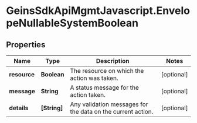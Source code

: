 # GeinsSdkApiMgmtJavascript.EnvelopeNullableSystemBoolean

## Properties

Name | Type | Description | Notes
------------ | ------------- | ------------- | -------------
**resource** | **Boolean** | The resource on which the action was taken. | [optional] 
**message** | **String** | A status message for the action taken. | [optional] 
**details** | **[String]** | Any validation messages for the data on the current action. | [optional] 


